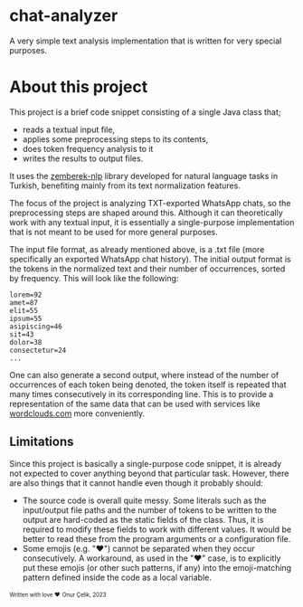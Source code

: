 # chat-analyzer
A very simple text analysis implementation that is written for very special purposes.

# About this project

This project is a brief code snippet consisting of a single Java class that;

- reads a textual input file,
- applies some preprocessing steps to its contents,
- does token frequency analysis to it
- writes the results to output files.

It uses the [zemberek-nlp](https://github.com/ahmetaa/zemberek-nlp) library developed for natural language tasks in Turkish, benefiting mainly from its text normalization features.

The focus of the project is analyzing TXT-exported WhatsApp chats, so the preprocessing steps are shaped around this. Although it can theoretically work with any textual input, it is essentially a single-purpose implementation that is not meant to be used for more general purposes.

The input file format, as already mentioned above, is a .txt file (more specifically an exported WhatsApp chat history). The initial output format is the tokens in the normalized text and their number of occurrences, sorted by frequency. This will look like the following:

```
lorem=92
amet=87
elit=55
ipsum=55
asipiscing=46
sit=43
dolor=38
consectetur=24
...
```

One can also generate a second output, where instead of the number of occurrences of each token being denoted, the token itself is repeated that many times consecutively in its corresponding line. This is to provide a representation of the same data that can be used with services like [wordclouds.com](https://www.wordclouds.com/) more conveniently.

## Limitations
Since this project is basically a single-purpose code snippet, it is already not expected to cover anything beyond that particular task. However, there are also things that it cannot handle even though it probably should:

- The source code is overall quite messy. Some literals such as the input/output file paths and the number of tokens to be written to the output are hard-coded as the static fields of the class. Thus, it is required to modify these fields to work with different values. It would be better to read these from the program arguments or a configuration file.
- Some emojis (e.g. "♥️") cannot be separated when they occur consecutively. A workaround, as used in the "♥️" case, is to explicitly put these emojis (or other such patterns, if any) into the emoji-matching pattern defined inside the code as a local variable.

<sub><sup>Written with love ♥️</sup></sub>
<sub><sup>Onur Çelik, 2023</sup></sub>
